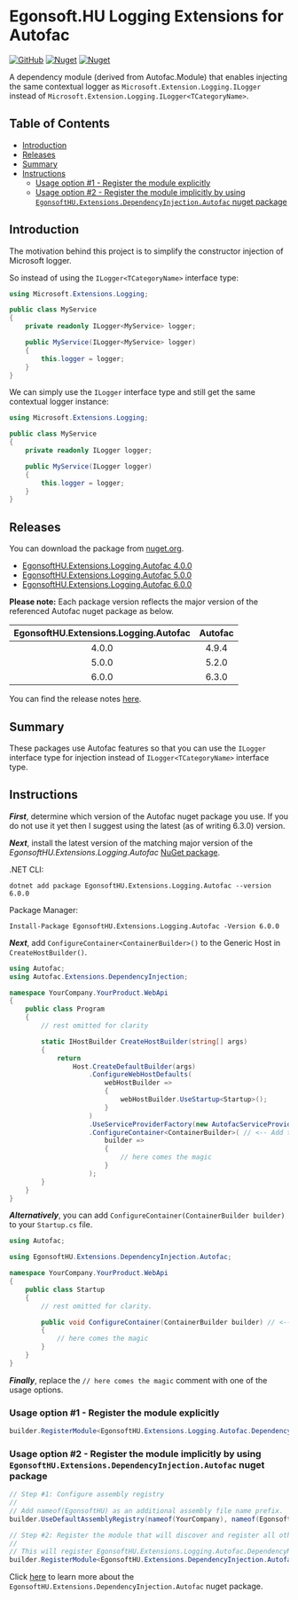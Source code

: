 # Egonsoft.HU Logging Extensions for Autofac

[![GitHub](https://img.shields.io/github/license/gcsizmadia/EgonsoftHU.Extensions.Logging.Autofac?label=License)](https://opensource.org/licenses/MIT)
[![Nuget](https://img.shields.io/nuget/v/EgonsoftHU.Extensions.Logging.Autofac?label=NuGet)](https://www.nuget.org/packages/EgonsoftHU.Extensions.Logging.Autofac)
[![Nuget](https://img.shields.io/nuget/dt/EgonsoftHU.Extensions.Logging.Autofac?label=Downloads)](https://www.nuget.org/packages/EgonsoftHU.Extensions.Logging.Autofac)

A dependency module (derived from Autofac.Module) that enables injecting the same contextual logger as `Microsoft.Extension.Logging.ILogger` instead of `Microsoft.Extension.Logging.ILogger<TCategoryName>`.

## Table of Contents
- [Introduction](#introduction)
- [Releases](#releases)
- [Summary](#summary)
- [Instructions](#instructions)
  - [Usage option #1 - Register the module explicitly](#usage-option-1---register-the-module-explicitly)
  - [Usage option #2 - Register the module implicitly by using `EgonsoftHU.Extensions.DependencyInjection.Autofac` nuget package](#usage-option-2---register-the-module-implicitly-by-using-egonsofthuextensionsdependencyinjectionautofac-nuget-package)

## Introduction

The motivation behind this project is to simplify the constructor injection of Microsoft logger.

So instead of using the `ILogger<TCategoryName>` interface type:
```C#
using Microsoft.Extensions.Logging;

public class MyService
{
    private readonly ILogger<MyService> logger;

    public MyService(ILogger<MyService> logger)
    {
        this.logger = logger;
    }
}
```

We can simply use the `ILogger` interface type and still get the same contextual logger instance:
```C#
using Microsoft.Extensions.Logging;

public class MyService
{
    private readonly ILogger logger;

    public MyService(ILogger logger)
    {
        this.logger = logger;
    }
}
```

## Releases

You can download the package from [nuget.org](https://www.nuget.org/).
- [EgonsoftHU.Extensions.Logging.Autofac 4.0.0](https://www.nuget.org/packages/EgonsoftHU.Extensions.Logging.Autofac/4.0.0)
- [EgonsoftHU.Extensions.Logging.Autofac 5.0.0](https://www.nuget.org/packages/EgonsoftHU.Extensions.Logging.Autofac/5.0.0)
- [EgonsoftHU.Extensions.Logging.Autofac 6.0.0](https://www.nuget.org/packages/EgonsoftHU.Extensions.Logging.Autofac/6.0.0)

**Please note:** Each package version reflects the major version of the referenced Autofac nuget package as below.

|EgonsoftHU.Extensions.Logging.Autofac|Autofac|
|:-:|:-:|
|4.0.0|4.9.4|
|5.0.0|5.2.0|
|6.0.0|6.3.0|

You can find the release notes [here](https://github.com/gcsizmadia/EgonsoftHU.Extensions.Logging.Autofac/releases).

## Summary

These packages use Autofac features so that you can use the `ILogger` interface type for injection instead of `ILogger<TCategoryName>` interface type.

## Instructions

***First***, determine which version of the Autofac nuget package you use. If you do not use it yet then I suggest using the latest (as of writing 6.3.0) version.

***Next***, install the latest version of the matching major version of the *EgonsoftHU.Extensions.Logging.Autofac* [NuGet package](https://www.nuget.org/packages/EgonsoftHU.Extensions.Logging.Autofac).

.NET CLI:
```
dotnet add package EgonsoftHU.Extensions.Logging.Autofac --version 6.0.0
```

Package Manager:
```pwsh
Install-Package EgonsoftHU.Extensions.Logging.Autofac -Version 6.0.0
```

***Next***, add `ConfigureContainer<ContainerBuilder>()` to the Generic Host in `CreateHostBuilder()`.
```C#
using Autofac;
using Autofac.Extensions.DependencyInjection;

namespace YourCompany.YourProduct.WebApi
{
    public class Program
    {
        // rest omitted for clarity

        static IHostBuilder CreateHostBuilder(string[] args)
        {
            return
                Host.CreateDefaultBuilder(args)
                    .ConfigureWebHostDefaults(
                        webHostBuilder =>
                        {
                            webHostBuilder.UseStartup<Startup>();
                        }
                    )
                    .UseServiceProviderFactory(new AutofacServiceProviderFactory())
                    .ConfigureContainer<ContainerBuilder>( // <-- Add this method call
                        builder =>
                        {
                            // here comes the magic
                        }
                    );
        }
    }
}
```

***Alternatively***, you can add `ConfigureContainer(ContainerBuilder builder)` to your `Startup.cs` file.

```C#
using Autofac;

using EgonsoftHU.Extensions.DependencyInjection.Autofac;

namespace YourCompany.YourProduct.WebApi
{
    public class Startup
    {
        // rest omitted for clarity.

        public void ConfigureContainer(ContainerBuilder builder) // <-- Add this method
        {
            // here comes the magic
        }
    }
}
```

***Finally***, replace the `// here comes the magic` comment with one of the usage options.

### Usage option #1 - Register the module explicitly

```C#
builder.RegisterModule<EgonsoftHU.Extensions.Logging.Autofac.DependencyModule>();
```

### Usage option #2 - Register the module implicitly by using `EgonsoftHU.Extensions.DependencyInjection.Autofac` nuget package

```C#
// Step #1: Configure assembly registry
//
// Add nameof(EgonsoftHU) as an additional assembly file name prefix.
builder.UseDefaultAssemblyRegistry(nameof(YourCompany), nameof(EgonsoftHU));

// Step #2: Register the module that will discover and register all other modules.
//
// This will register EgonsoftHU.Extensions.Logging.Autofac.DependencyModule as well.
builder.RegisterModule<EgonsoftHU.Extensions.DependencyInjection.Autofac.DependencyModule>();
```

Click [here](https://github.com/gcsizmadia/EgonsoftHU.Extensions.DependencyInjection.Autofac) to learn more about the `EgonsoftHU.Extensions.DependencyInjection.Autofac` nuget package.
